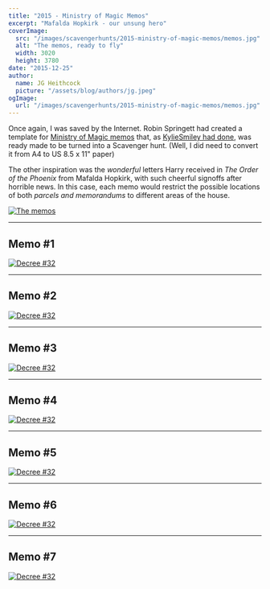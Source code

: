 ```yaml
---
title: "2015 - Ministry of Magic Memos"
excerpt: "Mafalda Hopkirk - our unsung hero"
coverImage:
  src: "/images/scavengerhunts/2015-ministry-of-magic-memos/memos.jpg"
  alt: "The memos, ready to fly"
  width: 3020
  height: 3780
date: "2015-12-25"
author:
  name: JG Heithcock
  picture: "/assets/blog/authors/jg.jpeg"
ogImage:
  url: "/images/scavengerhunts/2015-ministry-of-magic-memos/memos.jpg"
---
```


Once again, I was saved by the Internet. Robin Springett had created a template for [Ministry of Magic memos](https://10digitdesign.blogspot.com/2014/07/how-to-make-ministry-of-magic-memo.html) that, as [KylieSmiley had done](./2014-educational-decrees), was ready made to be turned into a Scavenger hunt. (Well, I did need to convert it from A4 to US 8.5 x 11" paper)

The other inspiration was the _wonderful_ letters Harry received in _The Order of the Phoenix_ from Mafalda Hopkirk, with such cheerful signoffs after horrible news. In this case, each memo would restrict the possible locations of both _parcels and memorandums_ to different areas of the house.

<a href="/images/scavengerhunts/2015-ministry-of-magic-memos/memos.jpg">
<img src="/images/scavengerhunts/2015-ministry-of-magic-memos/memos.jpg" class="mapBorder" alt="The memos">
</a>

<hr/>

## Memo #1

<a href="/images/scavengerhunts/2015-ministry-of-magic-memos/memo-1.jpg">
<img src="/images/scavengerhunts/2015-ministry-of-magic-memos/memo-1.jpg" alt="Decree #32" class="mapBorder" />
</a>

<hr/>

## Memo #2

<a href="/images/scavengerhunts/2015-ministry-of-magic-memos/memo-2.jpg">
<img src="/images/scavengerhunts/2015-ministry-of-magic-memos/memo-2.jpg" alt="Decree #32" class="mapBorder" />
</a>

<hr/>

## Memo #3

<a href="/images/scavengerhunts/2015-ministry-of-magic-memos/memo-3.jpg">
<img src="/images/scavengerhunts/2015-ministry-of-magic-memos/memo-3.jpg" alt="Decree #32" class="mapBorder" />
</a>

<hr/>

## Memo #4

<a href="/images/scavengerhunts/2015-ministry-of-magic-memos/memo-4.jpg">
<img src="/images/scavengerhunts/2015-ministry-of-magic-memos/memo-4.jpg" alt="Decree #32" class="mapBorder" />
</a>

<hr/>

## Memo #5

<a href="/images/scavengerhunts/2015-ministry-of-magic-memos/memo-5.jpg">
<img src="/images/scavengerhunts/2015-ministry-of-magic-memos/memo-5.jpg" alt="Decree #32" class="mapBorder" />
</a>

<hr/>

## Memo #6

<a href="/images/scavengerhunts/2015-ministry-of-magic-memos/memo-6.jpg">
<img src="/images/scavengerhunts/2015-ministry-of-magic-memos/memo-6.jpg" alt="Decree #32" class="mapBorder" />
</a>

<hr/>

## Memo #7

<a href="/images/scavengerhunts/2015-ministry-of-magic-memos/memo-7.jpg">
<img src="/images/scavengerhunts/2015-ministry-of-magic-memos/memo-7.jpg" alt="Decree #32" class="mapBorder" />
</a>
